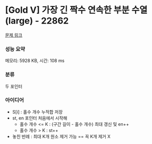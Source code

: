 # [Gold V] 가장 긴 짝수 연속한 부분 수열 (large) - 22862 

[문제 링크](https://www.acmicpc.net/problem/22862) 

### 성능 요약

메모리: 5928 KB, 시간: 108 ms

### 분류

두 포인터

### 아이디어 

- S[i] : 홀수 개수 누적합 저장
- st, en 포인터 처음에서 시작해
  - 홀수 개수 <= K : (구간 길이 - 홀수 개수) 최대 갱신 및 en++
  - 홀수 개수 > K : st++
- 놓친 반례 : 최대 K개 원소 제거 가능 == 꼭 K개 제거 X
